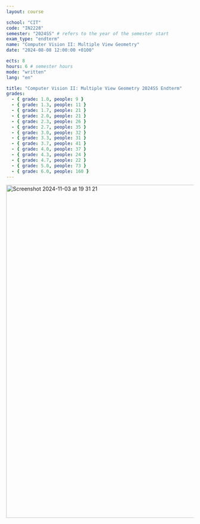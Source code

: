 ```yaml
---
layout: course

school: "CIT"
code: "IN2228"
semester: "2024SS" # refers to the year of the semester start
exam_type: "endterm"
name: "Computer Vision II: Multiple View Geometry"
date: "2024-08-08 12:00:00 +0100"

ects: 8
hours: 6 # semester hours
mode: "written"
lang: "en"

title: "Computer Vision II: Multiple View Geometry 2024SS Endterm"
grades:
  - { grade: 1.0, people: 9 }
  - { grade: 1.3, people: 11 }
  - { grade: 1.7, people: 21 }
  - { grade: 2.0, people: 21 }
  - { grade: 2.3, people: 26 }
  - { grade: 2.7, people: 35 }
  - { grade: 3.0, people: 32 }
  - { grade: 3.3, people: 31 }
  - { grade: 3.7, people: 41 }
  - { grade: 4.0, people: 37 }
  - { grade: 4.3, people: 24 }
  - { grade: 4.7, people: 22 }
  - { grade: 5.0, people: 73 }
  - { grade: 6.0, people: 160 }
---
```


<img width="895" alt="Screenshot 2024-11-03 at 19 31 21" src="https://github.com/user-attachments/assets/a3bc0ee5-5e05-4178-95c1-b5d16f300237">
